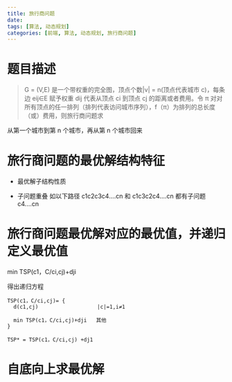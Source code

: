 ```yaml
---
title: 旅行商问题
date:
tags: [算法, 动态规划]
categories: [前端, 算法, 动态规划, 旅行商问题]
---
```


# 题目描述

> G = (V,E) 是一个带权重的完全图，顶点个数|v| = n(顶点代表城市 c)，每条边 eij∈E 赋予权重 dij 代表从顶点 ci 到顶点 cj 的距离或者费用。令 π 对对所有顶点的任一排列（排列代表访问城市序列），f（π）为排列的总长度（或）费用，则旅行商问题求

从第一个城市到第 n 个城市，再从第 n 个城市回来

# 旅行商问题的最优解结构特征

- 最优解子结构性质

- 子问题重叠
  如以下路径 c1c2c3c4....cn 和 c1c3c2c4....cn 都有子问题 c4....cn

# 旅行商问题最优解对应的最优值，并递归定义最优值

min TSP(c1，C/ci,cj)+dji

得出递归方程

```
TSP(c1，C/ci,cj)= {
  d(c1,cj)                   |c|=1,i≠1

  min TSP(c1，C/ci,cj)+dji   其他
}

TSP* = TSP(c1，C/ci,cj) +dj1
```

# 自底向上求最优解
